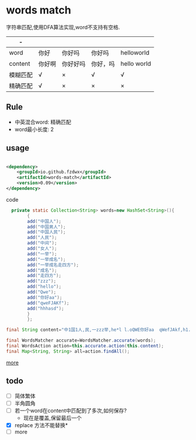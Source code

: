 # words match

字符串匹配,使用DFA算法实现,word不支持有空格.

| -       |     |      |      |                 |
|---------|-----|------|------|-----------------|
| word    | 你好  | 你好吗  | 你好吗  | helloworld      |
| content | 你好啊 | 你好好吗 | 你好，吗 | hello     world |
| 模糊匹配    | √   | ×    | √    | √               |
| 精确匹配    | √   | ×    | ×    | ×               |

## Rule

- 中英混合word: 精确匹配
- word最小长度: 2

## usage

```xml

<dependency>
    <groupId>io.github.fzdwx</groupId>
    <artifactId>words-match</artifactId>
    <version>0.09</version>
</dependency>
```

code

```java
  private static Collection<String> words=new HashSet<String>(){
        {
        add("中国人");
        add("中国男人");
        add("中国人民");
        add("人民");
        add("中间");
        add("女人");
        add("一举");
        add("一举成名");
        add("一举成名走四方");
        add("成名");
        add("走四方");
        add("zzz");
        add("hello");
        add("Qwe");
        add("你好aa");
        add("qweFJAKf");
        add("hhhasd");
        }
        };

final String content="中1国1人,民,一zzz举,he*l l.oQWE你好aa  qWefJAkf,h1...h1h1a1S1D";

final WordsMatcher accurate=WordsMatcher.accurate(words);
final WordsAction action=this.accurate.action(this.content);
final Map<String, String> all=action.findAll();
```

[more](https://github.com/fzdwx/words-match/blob/159c5dfe0a8c58b8db9e3bb69e3e24c7312a5b1e/src/test/java/io/github/fzdwx/words/WordsMatcherTest.java)

## todo

- [ ] 简体繁体
- [ ] 半角圆角
- [ ] 若一个word在content中匹配到了多次,如何保存?
    - 现在是覆盖,保留最后一个
- [x] replace 方法不能替换*
- [ ] more